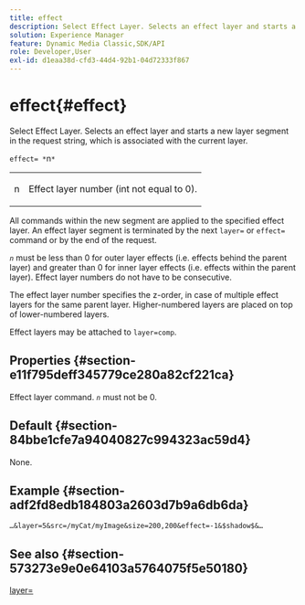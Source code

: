 ```yaml
---
title: effect
description: Select Effect Layer. Selects an effect layer and starts a new layer segment in the request string, which is associated with the current layer.
solution: Experience Manager
feature: Dynamic Media Classic,SDK/API
role: Developer,User
exl-id: d1eaa38d-cfd3-44d4-92b1-04d72333f867
---
```

# effect{#effect}

Select Effect Layer. Selects an effect layer and starts a new layer segment in the request string, which is associated with the current layer.

 `effect= *`n`*`

<table id="simpletable_C48DABF486604D2B9F3CBC1CD01AC76D"> 
 <tr class="strow"> 
  <td class="stentry"> <p><span class="codeph"> <span class="varname"> n</span></span> </p> </td> 
  <td class="stentry"> <p>Effect layer number (int not equal to 0). </p></td> 
 </tr> 
</table>

All commands within the new segment are applied to the specified effect layer. An effect layer segment is terminated by the next `layer=` or `effect=` command or by the end of the request.

*`n`* must be less than 0 for outer layer effects (i.e. effects behind the parent layer) and greater than 0 for inner layer effects (i.e. effects within the parent layer). Effect layer numbers do not have to be consecutive.

The effect layer number specifies the z-order, in case of multiple effect layers for the same parent layer. Higher-numbered layers are placed on top of lower-numbered layers.

Effect layers may be attached to `layer=comp`.

## Properties {#section-e11f795deff345779ce280a82cf221ca}

Effect layer command. *`n`* must not be 0.

## Default {#section-84bbe1cfe7a94040827c994323ac59d4}

None.

## Example {#section-adf2fd8edb184803a2603d7b9a6db6da}

`…&layer=5&src=/myCat/myImage&size=200,200&effect=-1&$shadow$&…`

## See also {#section-573273e9e0e64103a5764075f5e50180}

[layer=](/help/aem-is-ir-api/is-api/http-ref/image-serving-api-ref/c-http-protocol-reference/c-command-reference/r-layer.md)
